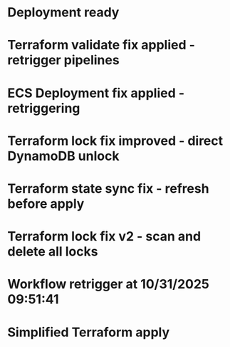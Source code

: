 # Deployment ready
# Terraform validate fix applied - retrigger pipelines
# ECS Deployment fix applied - retriggering
# Terraform lock fix improved - direct DynamoDB unlock
# Terraform state sync fix - refresh before apply
# Terraform lock fix v2 - scan and delete all locks
# Workflow retrigger at 10/31/2025 09:51:41
# Simplified Terraform apply
